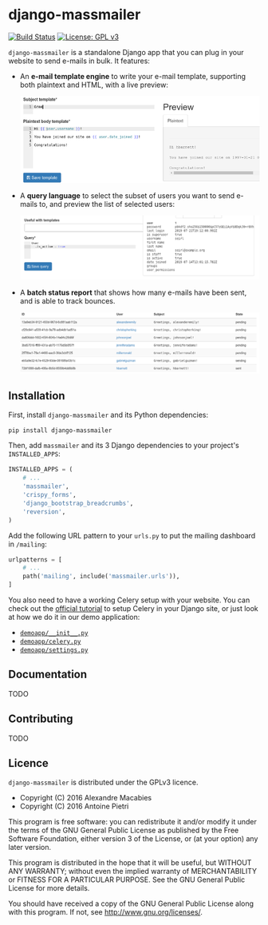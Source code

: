 # django-massmailer

[![Build Status](https://travis-ci.com/prologin/django-massmailer.svg?branch=master)](https://travis-ci.com/prologin/django-massmailer)
[![License: GPL v3](https://img.shields.io/badge/License-GPLv3-blue.svg)](https://www.gnu.org/licenses/gpl-3.0)

`django-massmailer` is a standalone Django app that you can plug in your
website to send e-mails in bulk. It features:

- An **e-mail template engine** to write your e-mail template, supporting both
  plaintext and HTML, with a live preview:

    ![Template engine demo](doc/template_demo.gif)

- A **query language** to select the subset of users you want to send e-mails
  to, and preview the list of selected users:

    ![Query language demo](doc/query_demo.gif)

- A **batch status report** that shows how many e-mails have been sent, and is
  able to track bounces.

    ![Batch status demo](doc/batch_demo.png)


## Installation

First, install `django-massmailer` and its Python dependencies:

```
pip install django-massmailer
```

Then, add `massmailer` and its 3 Django dependencies to your project's
`INSTALLED_APPS`:

```python
INSTALLED_APPS = (
    # ...
    'massmailer',
    'crispy_forms',
    'django_bootstrap_breadcrumbs',
    'reversion',
)
```

Add the following URL pattern to your `urls.py` to put the mailing
dashboard in `/mailing`:

```python
urlpatterns = [
    # ...
    path('mailing', include('massmailer.urls')),
]
```

You also need to have a working Celery setup with your website.
You can check out the [official
tutorial](https://docs.celeryproject.org/en/latest/django/first-steps-with-django.html)
to setup Celery in your Django site, or just look at how we do it in our demo
application:

- [`demoapp/__init__.py`](demoapp/demoapp/__init__.py)
- [`demoapp/celery.py`](demoapp/demoapp/celery.py)
- [`demoapp/settings.py`](demoapp/demoapp/settings.py)

## Documentation

TODO

## Contributing

TODO

## Licence

`django-massmailer` is distributed under the GPLv3 licence.

- Copyright (C) 2016 Alexandre Macabies
- Copyright (C) 2016 Antoine Pietri

This program is free software: you can redistribute it and/or modify
it under the terms of the GNU General Public License as published by
the Free Software Foundation, either version 3 of the License, or
(at your option) any later version.

This program is distributed in the hope that it will be useful,
but WITHOUT ANY WARRANTY; without even the implied warranty of
MERCHANTABILITY or FITNESS FOR A PARTICULAR PURPOSE.  See the
GNU General Public License for more details.

You should have received a copy of the GNU General Public License
along with this program.  If not, see <http://www.gnu.org/licenses/>.
